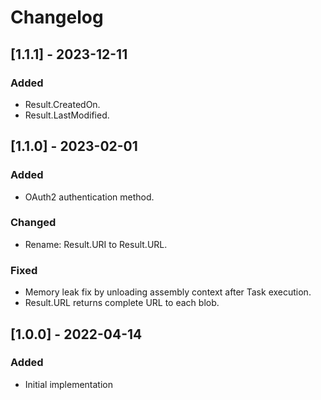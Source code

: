 # Changelog

## [1.1.1] - 2023-12-11
### Added
- Result.CreatedOn.
- Result.LastModified.

## [1.1.0] - 2023-02-01
### Added
- OAuth2 authentication method.

### Changed
- Rename: Result.URI to Result.URL.

### Fixed
- Memory leak fix by unloading assembly context after Task execution.
- Result.URL returns complete URL to each blob.

## [1.0.0] - 2022-04-14
### Added
- Initial implementation